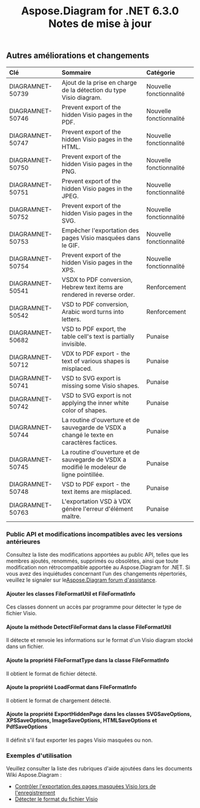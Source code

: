 ﻿---
title: Aspose.Diagram for .NET 6.3.0 Notes de mise à jour
type: docs
weight: 90
url: /fr/net/aspose-diagram-for-net-6-3-0-release-notes/
---
## **Autres améliorations et changements**

|**Clé** |**Sommaire** |**Catégorie** |
|:- |:- |:- |
|DIAGRAMNET-50739 | Ajout de la prise en charge de la détection du type Visio diagram.| Nouvelle fonctionnalité|
|DIAGRAMNET-50746 |Prevent export of the hidden Visio pages in the PDF. | Nouvelle fonctionnalité|
|DIAGRAMNET-50747 |Prevent export of the hidden Visio pages in the HTML. | Nouvelle fonctionnalité|
|DIAGRAMNET-50750 |Prevent export of the hidden Visio pages in the PNG. | Nouvelle fonctionnalité|
|DIAGRAMNET-50751 |Prevent export of the hidden Visio pages in the JPEG. | Nouvelle fonctionnalité|
|DIAGRAMNET-50752 |Prevent export of the hidden Visio pages in the SVG. | Nouvelle fonctionnalité|
|DIAGRAMNET-50753 | Empêcher l'exportation des pages Visio masquées dans le GIF.| Nouvelle fonctionnalité|
|DIAGRAMNET-50754 |Prevent export of the hidden Visio pages in the XPS. | Nouvelle fonctionnalité|
|DIAGRAMNET-50541 |VSDX to PDF conversion, Hebrew text items are rendered in reverse order. | Renforcement|
|DIAGRAMNET-50542 |VSD to PDF conversion, Arabic word turns into letters. | Renforcement|
|DIAGRAMNET-50682 |VSD to PDF export, the table cell's text is partially invisible. | Punaise|
|DIAGRAMNET-50712 |VDX to PDF export - the text of various shapes is misplaced. | Punaise|
|DIAGRAMNET-50741 |VSD to SVG export is missing some Visio shapes. | Punaise|
|DIAGRAMNET-50742 |VSD to SVG export is not applying the inner white color of shapes. | Punaise|
|DIAGRAMNET-50744 |La routine d'ouverture et de sauvegarde de VSDX a changé le texte en caractères factices.| Punaise|
|DIAGRAMNET-50745 | La routine d'ouverture et de sauvegarde de VSDX a modifié le modeleur de ligne pointillée.| Punaise|
|DIAGRAMNET-50748 |VSD to PDF export - the text items are misplaced. | Punaise|
|DIAGRAMNET-50763 | L'exportation VSD à VDX génère l'erreur d'élément maître.| Punaise|
### **Public API et modifications incompatibles avec les versions antérieures**
Consultez la liste des modifications apportées au public API, telles que les membres ajoutés, renommés, supprimés ou obsolètes, ainsi que toute modification non rétrocompatible apportée au Aspose.Diagram for .NET. Si vous avez des inquiétudes concernant l'un des changements répertoriés, veuillez le signaler sur le[Aspose.Diagram forum d'assistance](https://forum.aspose.com/c/diagram/17).
#### **Ajouter les classes FileFormatUtil et FileFormatInfo**
Ces classes donnent un accès par programme pour détecter le type de fichier Visio.
#### **Ajoute la méthode DetectFileFormat dans la classe FileFormatUtil**
Il détecte et renvoie les informations sur le format d'un Visio diagram stocké dans un fichier.
#### **Ajoute la propriété FileFormatType dans la classe FileFormatInfo**
Il obtient le format de fichier détecté.
#### **Ajoute la propriété LoadFormat dans FileFormatInfo**
Il obtient le format de chargement détecté.
#### **Ajoute la propriété ExportHiddenPage dans les classes SVGSaveOptions, XPSSaveOptions, ImageSaveOptions, HTMLSaveOptions et PdfSaveOptions**
Il définit s'il faut exporter les pages Visio masquées ou non.
### **Exemples d'utilisation**
Veuillez consulter la liste des rubriques d'aide ajoutées dans les documents Wiki Aspose.Diagram :

- [Contrôler l'exportation des pages masquées Visio lors de l'enregistrement](/diagram/fr/net/set-orientation-and-control-the-export-of-hidden-visio-pages-on-saving/#control-the-export-of-hidden-visio-pages-on-saving)
- [Détecter le format du fichier Visio](/diagram/fr/net/introduction/#detect-the-format-of-visio-file)
